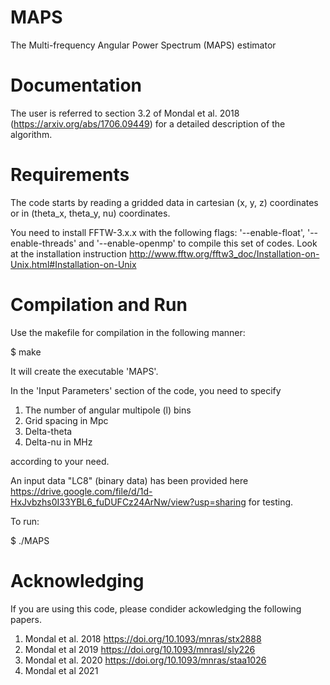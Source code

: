 # MAPS
The Multi-frequency Angular Power Spectrum (MAPS) estimator

Documentation
=============
The user is referred to section 3.2 of Mondal et al. 2018 (https://arxiv.org/abs/1706.09449) for a detailed description of the algorithm.

Requirements
============
The code starts by reading a gridded data in cartesian (x, y, z) coordinates or in (theta_x, theta_y, nu) coordinates.

You need to install FFTW-3.x.x with the following flags: '--enable-float', '--enable-threads' and '--enable-openmp' to compile this set of codes. Look at the installation instruction http://www.fftw.org/fftw3_doc/Installation-on-Unix.html#Installation-on-Unix

Compilation and Run
===================
Use the makefile for compilation in the following manner:

$ make

It will create the executable 'MAPS'.

In the 'Input Parameters' section of the code, you need to specify

1. The number of angular multipole (l) bins
2. Grid spacing in Mpc
3. Delta-theta
4. Delta-nu in MHz

according to your need.

An input data "LC8" (binary data) has been provided here https://drive.google.com/file/d/1d-HxJvbzhs0I33YBL6_fuDUFCz24ArNw/view?usp=sharing for testing.

To run:

$ ./MAPS

Acknowledging
=============
If you are using this code, please condider ackowledging the following papers.

1. Mondal et al. 2018 https://doi.org/10.1093/mnras/stx2888
2. Mondal et al 2019 https://doi.org/10.1093/mnrasl/sly226
3. Mondal et al. 2020 https://doi.org/10.1093/mnras/staa1026
4. Mondal et al 2021
